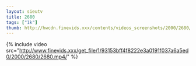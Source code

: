 ```yaml
--- 
layout: sieutv
title: 2680
tags: ["1k"]
thumb: http://hwcdn.finevids.xxx/contents/videos_screenshots/2000/2680/preview.mp4.jpg
---
```

{% include video src="http://www.finevids.xxx/get_file/1/93153bff4f8222e3a0191f037a6a5ed0/2000/2680/2680.mp4/" %} 
